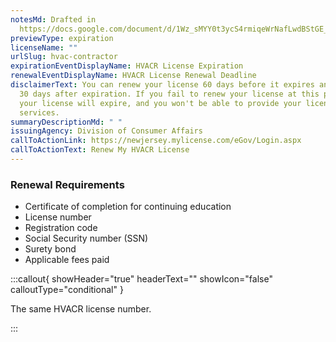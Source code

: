 ```yaml
---
notesMd: Drafted in
  https://docs.google.com/document/d/1Wz_sMYY0t3ycS4rmiqeWrNafLwdBStGE_R_ivT3c57w/edit
previewType: expiration
licenseName: ""
urlSlug: hvac-contractor
expirationEventDisplayName: HVACR License Expiration
renewalEventDisplayName: HVACR License Renewal Deadline
disclaimerText: You can renew your license 60 days before it expires and up to
  30 days after expiration. If you fail to renew your license at this point,
  your license will expire, and you won't be able to provide your licensed
  services.
summaryDescriptionMd: " "
issuingAgency: Division of Consumer Affairs
callToActionLink: https://newjersey.mylicense.com/eGov/Login.aspx
callToActionText: Renew My HVACR License
---
```


### Renewal Requirements

- Certificate of completion for continuing education
- License number
- Registration code
- Social Security number (SSN)
- Surety bond
- Applicable fees paid

:::callout{ showHeader="true" headerText="" showIcon="false" calloutType="conditional" }

The same HVACR license number.

:::
